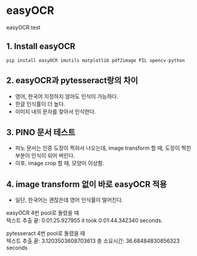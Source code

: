 # easyOCR
 easyOCR test

## 1. Install easyOCR   
```
pip install easyOCR imutils matplotlib pdf2image PIL opencv-python
```

## 2.  easyOCR과 pytesseract랑의 차이
- 영어, 한국어 지정하지 않아도 인식이 가능하다.
- 한글 인식률이 더 높다.
- 이미지 내의 문자를 찾아서 인식한다.

## 3. PINO 문서 테스트  

- 피노 문서는 인증 도장이 찍혀서 나오는데, image transform 할 때, 도장이 찍힌 부분이 인식이 되어 버린다.
- 이후, image crop 할 때, 모양이 이상함.

## 4. image transform 없이 바로 easyOCR 적용  

- 일단, 한국어는 괜찮은데 영어 인식률이 떨어진다. 


easyOCR 4번 pool로 돌렸을 때  
텍스트 추출 끝: 0:01:25.927955
it took 0:01:44.342340 seconds.

pytesseract 4번 pool로 돌렸을 때      
텍스트 추출 끝: 3.1203503608703613
총 소요시간: 36.68484830856323 seconds 

